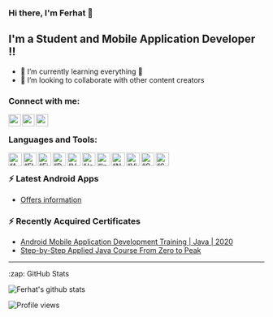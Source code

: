 ### Hi there, I'm Ferhat  👋

## I'm a Student and Mobile Application Developer !!

- 🌱 I’m currently learning everything 🤣
- 👯 I’m looking to collaborate with other content creators



### Connect with me:
[<img align="left" alt="codeSTACKr | Twitter" width="24px" src="https://cdn.jsdelivr.net/npm/simple-icons@v3/icons/twitter.svg" />][twitter]
[<img align="left" alt="codeSTACKr | LinkedIn" width="24px" src="https://cdn.jsdelivr.net/npm/simple-icons@v3/icons/linkedin.svg" />][linkedin]
[<img align="left" alt="codeSTACKr | Instagram" width="24px" src="https://cdn.jsdelivr.net/npm/simple-icons@v3/icons/instagram.svg" />][instagram]


<br />

### Languages and Tools:
[<img align="left" alt=“AndroidStudio” width="26px" src="https://upload.wikimedia.org/wikipedia/commons/thumb/8/8f/Breezeicons-apps-48-android-studio.svg/600px-Breezeicons-apps-48-android-studio.svg.png" />][Github]
[<img align="left" alt=“Flutter” width="26px" src="https://www.vectorlogo.zone/logos/flutterio/flutterio-icon.svg" />][Github]
[<img align="left" alt=“Firebase” width="26px" src="https://www.vectorlogo.zone/logos/firebase/firebase-icon.svg" />][Github]
[<img align="left" alt=“Dart” width="26px" src="https://www.vectorlogo.zone/logos/dartlang/dartlang-icon.svg" />][Github]
[<img align="left" alt=“VSCode” width="26px" src="https://www.vectorlogo.zone/logos/visualstudio_code/visualstudio_code-icon.svg" />][Github]
[<img align="left" alt=“Java” width="26px" src="https://www.vectorlogo.zone/logos/java/java-icon.svg" />][Github]
[<img align="left" alt=“Intellij” width="26px" src="https://upload.wikimedia.org/wikipedia/commons/d/d5/IntelliJ_IDEA_Logo.svg" />][Github]
[<img align="left" alt=“Netbeans” width="26px" src="https://upload.wikimedia.org/wikipedia/commons/9/98/Apache_NetBeans_Logo.svg" />][Github]
[<img align="left" alt=“VisualStudio” width="26px" src="https://upload.wikimedia.org/wikipedia/commons/c/cd/Visual_Studio_2017_Logo.svg" />][Github]
[<img align="left" alt=“CSharp” width="26px" src="https://upload.wikimedia.org/wikipedia/commons/8/82/C_Sharp_logo.png" />][Github]
[<img align="left" alt=“SQLServer” width="26px" src="https://upload.wikimedia.org/wikipedia/de/8/8c/Microsoft_SQL_Server_Logo.svg" />][Github]

<br />

### ⚡ Latest Android Apps

<!-- APP:START -->
- [Offers information](https://play.google.com/store/apps/details?id=com.ferhatiltas.bilgisunar&hl=tr&gl=US)
<!-- APP:END -->


### ⚡ Recently Acquired Certificates

<!-- Certifications:START -->
- [Android Mobile Application Development Training | Java | 2020](https://www.udemy.com/certificate/UC-9109a402-4f91-4f21-9f09-af720808a01a/)
- [Step-by-Step Applied Java Course From Zero to Peak](https://www.udemy.com/certificate/UC-fe0969d0-9dcc-4dd4-beac-554a5b9136f6/)
<!-- Certifications:END -->
---


  <summary>:zap: GitHub Stats</summary>

  ![Ferhat's github stats](https://github-readme-stats.vercel.app/api?username=ferhatiltas)




![Profile views](https://gpvc.arturio.dev/ferhatiltas)

[instagram]: https://www.instagram.com/ferhadus/
[linkedin]: https://www.linkedin.com/in/ferhat-ilta%C5%9F-8139191a6/
[twitter]: https://twitter.com/ferhadus
[Github]: https://github.com/ferhatiltas

